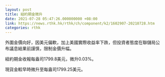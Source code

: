 ```yaml
---
layout: post
title: 紐約期金微升
date: 2021-07-28 05:47:26.000000000 +08:00
link: https://news.rthk.hk/rthk/ch/component/k2/1602907-20210728.htm
categories: rthk
---
```


外圍金價向好，因美元偏軟，加上美國實際收益率下跌，但投資者態度在聯儲局公布議息結果前謹慎，限制金價升幅。

紐約期金收報每盎司1799.8美元，微升0.03%。

現貨金較早時微升至每盎司1799.25美元。
